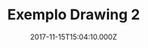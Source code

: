 ---
templateKey: drawing-post
color: 6
title: Exemplo Drawing 2
date: 2017-11-15T15:04:10.000Z
image: /img/thumbnail.png
description: This is just a small example of graphics design but version2
details: Paper, pencil. 99x99. 12/2010
---